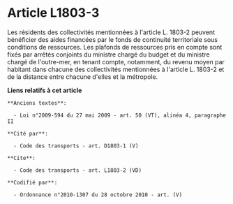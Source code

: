 # Article L1803-3

Les résidents des collectivités mentionnées à l'article L. 1803-2 peuvent bénéficier des aides financées par le fonds de
continuité territoriale sous conditions de ressources. Les plafonds de ressources pris en compte sont fixés par arrêtés
conjoints du ministre chargé du budget et du ministre chargé de l'outre-mer, en tenant compte, notamment, du revenu moyen par
habitant dans chacune des collectivités mentionnées à l'article L. 1803-2 et de la distance entre chacune d'elles et la
métropole.

**Liens relatifs à cet article**

	**Anciens textes**:

	  - Loi n°2009-594 du 27 mai 2009 - art. 50 (VT), alinéa 4, paragraphe II

	**Cité par**:

	  - Code des transports - art. D1803-1 (V)

	**Cite**:

	  - Code des transports - art. L1803-2 (VD)

	**Codifié par**:

	  - Ordonnance n°2010-1307 du 28 octobre 2010 - art. (V)
